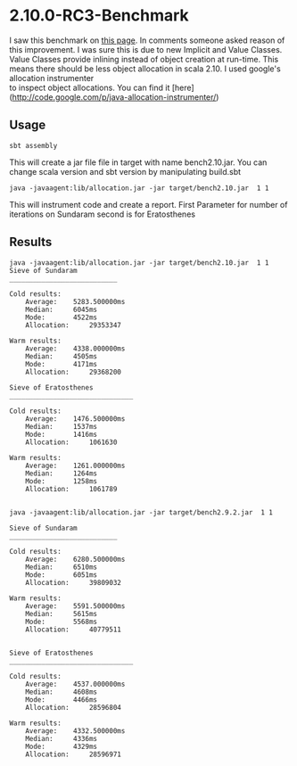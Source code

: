 2.10.0-RC3-Benchmark
====================

I saw this benchmark on [this page](http://markehammons.wordpress.com/2012/12/02/2-10-performance/).
In comments someone asked reason of this improvement. I was sure this is due to new Implicit and Value Classes. Value Classes provide inlining instead of object creation at run-time. This means there should be less object allocation in scala 2.10. I used google's allocation instrumenter  
to inspect object allocations. You can find it [here] (http://code.google.com/p/java-allocation-instrumenter/)

## Usage
    sbt assembly

This will create a jar file file in target with name bench2.10.jar. You can change scala version and sbt version by manipulating  build.sbt

    java -javaagent:lib/allocation.jar -jar target/bench2.10.jar  1 1

This will instrument code and create a report. First Parameter for number of iterations on Sundaram second is for Eratosthenes

## Results
    java -javaagent:lib/allocation.jar -jar target/bench2.10.jar  1 1
    Sieve of Sundaram
    ___________________________

	Cold results: 
		Average: 	5283.500000ms
		Median: 	6045ms
		Mode: 		4522ms
 		Allocation: 	29353347
 
	Warm results: 
		Average: 	4338.000000ms
		Median: 	4505ms
		Mode: 		4171ms
 		Allocation: 	29368200    
 
    Sieve of Eratosthenes
    _______________________________

	Cold results: 
		Average: 	1476.500000ms
		Median: 	1537ms
		Mode: 		1416ms
 		Allocation: 	1061630
 
	Warm results: 
		Average: 	1261.000000ms
		Median: 	1264ms
		Mode: 		1258ms
 		Allocation: 	1061789


    java -javaagent:lib/allocation.jar -jar target/bench2.9.2.jar  1 1	 

    Sieve of Sundaram
    ___________________________

	Cold results: 
		Average: 	6280.500000ms
		Median: 	6510ms
		Mode: 		6051ms
 		Allocation: 	39809032
 
	Warm results: 
		Average: 	5591.500000ms
		Median: 	5615ms
		Mode: 		5568ms
 		Allocation: 	40779511


    Sieve of Eratosthenes
    _______________________________

	Cold results: 
		Average: 	4537.000000ms
		Median: 	4608ms
		Mode: 		4466ms
 		Allocation: 	28596804
 
	Warm results: 
		Average: 	4332.500000ms
		Median: 	4336ms
		Mode: 		4329ms
 		Allocation: 	28596971
